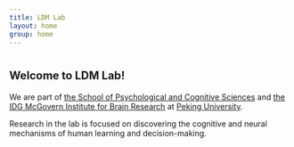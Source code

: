 ```yaml
---
title: LDM Lab
layout: home
group: home
---
```


# <span style = "font-size: 70%"> Welcome to LDM Lab!

We are part of [the School of Psychological and Cognitive Sciences](https://www.psy.pku.edu.cn/english/index.htm) and [the IDG McGovern Institute for Brain Research](https://mgv.pku.edu.cn/english/index.htm) at [Peking University](https://english.pku.edu.cn/). 

Research in the lab is focused on discovering the cognitive and neural mechanisms of human learning and decision-making. 
